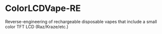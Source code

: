 # ColorLCDVape-RE
 Reverse-engineering of rechargeable disposable vapes that include a small color TFT LCD (Raz/Kraze/etc.)
